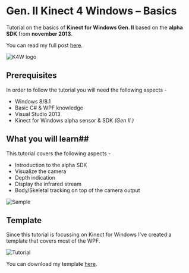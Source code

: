 Gen. II Kinect 4 Windows – Basics
===========
Tutorial on the basics of **Kinect for Windows Gen. II** based on the **alpha SDK** from **november 2013**.

You can read my full post [here]( http://www.kinectingforwindows.com/2014/03/03/gen-ii-kinect-basics-overview/).

![K4W logo](http://www.kinectingforwindows.com/wp-content/themes/twentyten/images/headers/logo.jpg)

## Prerequisites
In order to follow the tutorial you will need the following aspects -

- Windows 8/8.1
- Basic C# & WPF knowledge
- Visual Studio 2013
- Kinect for Windows alpha sensor & SDK *(Gen II.)*

## What you will learn##
This tutorial covers the following aspects -

- Introduction to the alpha SDK 
- Visualize the camera 
- Depth indication 
- Display the infrared stream 
- Body/Skeletal tracking on top of the camera output

![Sample](http://www.kinectingforwindows.com/wp-content/uploads/2014/02/tutorial_sample.png)


## Template ##
Since this tutorial is focussing on Kinect for Windows I've created a template that covers most of the WPF. 

![Tutorial](http://www.kinectingforwindows.com/images/github/kinect_4_windows_basics_template.png)

You can download my template [here](https://github.com/KinectingForWindows/G2KBasicOverview/tree/Template).